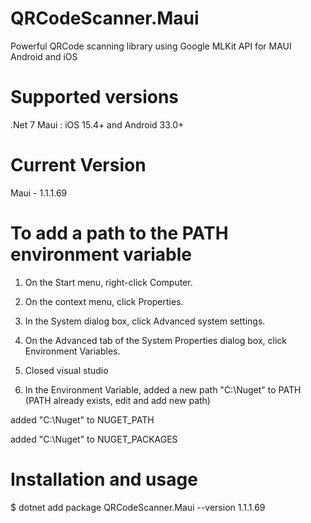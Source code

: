 # QRCodeScanner.Maui
 
 Powerful QRCode scanning library using Google MLKit API for MAUI Android and iOS
 
# Supported versions
 
.Net 7 Maui : iOS 15.4+ and Android 33.0+

# Current Version

Maui - 1.1.1.69

# To add a path to the PATH environment variable

1. On the Start menu, right-click Computer.

2. On the context menu, click Properties.

3. In the System dialog box, click Advanced system settings.

4. On the Advanced tab of the System Properties dialog box, click Environment Variables.

5. Closed visual studio

6. In the Environment Variable, added a new path "C:\Nuget" to PATH (PATH already exists, edit and add new path)

added "C:\Nuget" to NUGET_PATH

added "C:\Nuget" to NUGET_PACKAGES

# Installation and usage

$ dotnet add package QRCodeScanner.Maui --version 1.1.1.69
